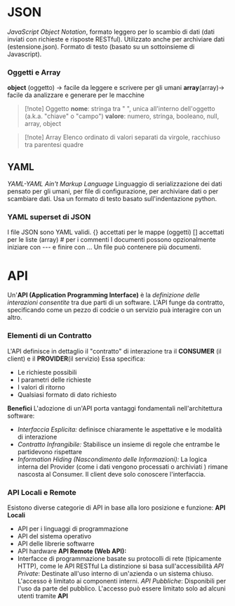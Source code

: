 # JSON
*JavaScript Object Notation*, formato leggero per lo scambio di dati (dati inviati con richieste e risposte RESTful).
Utilizzato anche per archiviare dati (estensione.json). Formato di testo (basato su un sottoinsieme di Javascript). 
### Oggetti e Array
**object** (oggetto) $\to$ facile da leggere e scrivere per gli umani
**array**(array)$\to$ facile da analizzare e generare per le macchine

>[!note] Oggetto
>**nome**: stringa tra " ", unica all'interno dell'oggetto (a.k.a. "chiave" o "campo")
>**valore**: numero, stringa, booleano, null, array, object

>[!note] Array
>Elenco ordinato di valori separati da virgole, racchiuso tra parentesi quadre

## YAML
*YAML-YAML Ain't Markup Language* 
Linguaggio di serializzazione dei dati pensato per gli umani, per file di configurazione, per archiviare dati o per scambiare dati.
Usa un formato di testo basato sull'indentazione python.
### YAML superset di JSON
I file JSON sono YAML validi.
{} accettati per le mappe (oggetti)
[] accettati per le liste (array)
\# per i commenti
I documenti possono opzionalmente iniziare con --- e finire con ...
Un file può contenere più documenti.

# API
Un'**API (Application Programming Interface)** è la *definizione delle interazioni consentite* tra due parti di un software. L'API funge da contratto, specificando come un pezzo di codcie o un servizio puà interagire con un altro.
### Elementi di un Contratto
L'API definisce in dettaglio il "contratto" di interazione tra il **CONSUMER** (il client) e il **PROVIDER**(il servizio) Essa specifica:
- Le richieste possibili
- I parametri delle richieste
- I valori di ritorno
- Qualsiasi formato di dato richiesto 

**Benefici**
L'adozione di un'API porta vantaggi fondamentali nell'architettura software:
- *Interfaccia Esplicita:* definisce chiaramente le aspettative e le modalità di interazione
- *Contratto Infrangibile:* Stabilisce un insieme di regole che entrambe le partidevono rispettare
- *Information Hiding (Nascondimento delle Informazioni):* La logica interna del Provider (come i dati vengono processati o archiviati ) rimane nascosta al Consumer. Il client deve solo conoscere l'interfaccia.

### API Locali e Remote
Esistono diverse categorie di API in base alla loro posizione e funzione: 
**API Locali**
- API per i linguaggi di programmazione
- API del sistema operativo 
- API delle librerie softwarre 
- API hardware
**API Remote (Web API):**
- Interfacce di programmazione basate su protocolli di rete (tipicamente HTTP), come le API RESTful
La distinzione si basa sull'accessibilità
*API Private*: Destinate all'uso interno di un'azienda o un sistema chiuso. L'accesso è limitato ai componenti interni.
*API Pubbliche*: Disponibili per l'uso da parte del pubblico. L'accesso può essere limitato solo ad alcuni utenti tramite **API**